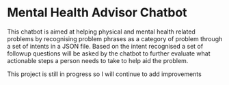 # Mental Health Advisor Chatbot
This chatbot is aimed at helping physical and mental health related problems by recognising problem phrases as a category of problem through a set of intents in a JSON file. Based on the intent recognised a set of followup questions will be asked by the chatbot to further evaluate what actionable steps a person needs to take to help aid the problem.

This project is still in progress so I will continue to add improvements
